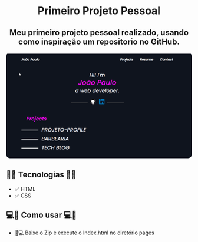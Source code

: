 <h1 align = "center">Primeiro Projeto Pessoal</h1>
<h2 align = "center"> Meu primeiro projeto pessoal realizado, usando como inspiração um repositorio no GitHub.</h2>

<div align ="center">
    <img widht="900px" style="border-radius: 10px;" src="images/SiteMy.gif" alt="Gif Do site">
</div>

<h2>🚀🚀 Tecnologias 🚀🚀</h2>

- ✅ HTML
- ✅ CSS

<h2> 💻📲 Como usar 💻📲 </h2>

- 📱💻 Baixe o Zip e execute o Index.html no diretório pages

